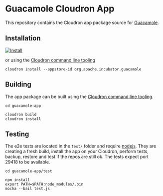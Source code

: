 # Guacamole Cloudron App

This repository contains the Cloudron app package source for [Guacamole](http://guacamole.incubator.apache.org/).

## Installation

[![Install](https://cloudron.io/img/button.svg)](https://cloudron.io/button.html?app=org.apache.incubator.guacamole.cloudronapp)

or using the [Cloudron command line tooling](https://git.cloudron.io/cloudron/cloudron-cli/)

```
cloudron install --appstore-id org.apache.incubator.guacamole
```

## Building

The app package can be built using the [Cloudron command line tooling](https://git.cloudron.io/cloudron/cloudron-cli/).

```
cd guacamole-app

cloudron build
cloudron install
```

## Testing

The e2e tests are located in the `test/` folder and require [nodejs](http://nodejs.org/). They are creating a fresh build, install the app on your Cloudron, perform tests, backup, restore and test if the repos are still ok. The tests expect port 29418 to be available.

```
cd guacamole-app/test

npm install
export PATH=$PATH:node_modules/.bin
mocha --bail test.js
```

